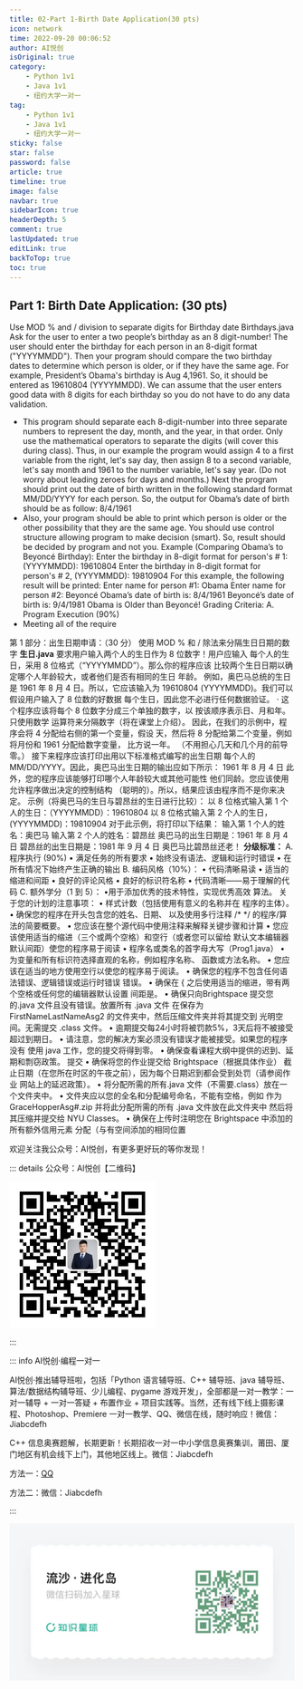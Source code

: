 ```yaml
---
title: 02-Part 1-Birth Date Application(30 pts)
icon: network
time: 2022-09-20 00:06:52
author: AI悦创
isOriginal: true
category: 
    - Python 1v1
    - Java 1v1
    - 纽约大学一对一
tag:
    - Python 1v1
    - Java 1v1
    - 纽约大学一对一
sticky: false
star: false
password: false
article: true
timeline: true
image: false
navbar: true
sidebarIcon: true
headerDepth: 5
comment: true
lastUpdated: true
editLink: true
backToTop: true
toc: true
---
```


## Part 1: Birth Date Application: (30 pts)

Use MOD % and / division to separate digits for Birthday date Birthdays.java
Ask for the user to enter a two people’s birthday as an 8 digit-number! The user should enter
the birthday for each person in an 8-digit format ("YYYYMMDD"). Then your program should
compare the two birthday dates to determine which person is older, or if they have the same
age.
For example, President’s Obama's birthday is Aug 4,1961. So, it should be entered as
19610804 (YYYYMMDD). We can assume that the user enters good data with 8 digits for
each birthday so you do not have to do any data validation.

- This program should separate each 8-digit-number into three separate numbers to
    represent the day, month, and the year, in that order. Only use the mathematical
    operators to separate the digits (will cover this during class).
    Thus, in our example the program would assign 4 to a first variable from the right, let's say
    day, then assign 8 to a second variable, let's say month and 1961 to the number variable,
    let's say year. (Do not worry about leading zeroes for days and months.)
    Next the program should print out the date of birth written in the following standard format
    MM/DD/YYYY for each person. So, the output for Obama’s date of birth should be as follow:
    8/4/1961
- Also, your program should be able to print which person is older or the other possibility that
    they are the same age. You should use control structure allowing program to make decision
    (smart). So, result should be decided by program and not you.
    Example (Comparing Obama’s to Beyoncé Birthday):
    Enter the birthday in 8-digit format for person's # 1: (YYYYMMDD): 19610804
    Enter the birthday in 8-digit format for person's # 2, (YYYYMMDD): 19810904
    For this example, the following result will be printed:
    Enter name for person #1: Obama
    Enter name for person #2: Beyoncé
    Obama’s date of birth is: 8/4/1961
    Beyoncé’s date of birth is: 9/4/1981
    Obama is Older than Beyoncé!
    Grading Criteria:
    A. Program Execution (90%)
- Meeting all of the require



第 1 部分：出生日期申请：（30 分）
使用 MOD % 和 / 除法来分隔生日日期的数字 **生日.java**
要求用户输入两个人的生日作为 8 位数字！用户应输入
每个人的生日，采用 8 位格式（“YYYYMMDD”）。那么你的程序应该
比较两个生日日期以确定哪个人年龄较大，或者他们是否有相同的生日
年龄。
例如，奥巴马总统的生日是 1961 年 8 月 4 日。所以，它应该输入为
19610804 (YYYYMMDD)。我们可以假设用户输入了 8 位数的好数据
每个生日，因此您不必进行任何数据验证。
· 这个程序应该将每个 8 位数字分成三个单独的数字，以
按该顺序表示日、月和年。只使用数学
运算符来分隔数字（将在课堂上介绍）。
因此，在我们的示例中，程序会将 4 分配给右侧的第一个变量，假设
天，然后将 8 分配给第二个变量，例如将月份和 1961 分配给数字变量，
比方说一年。 （不用担心几天和几个月的前导零。）
接下来程序应该打印出用以下标准格式编写的出生日期
每个人的 MM/DD/YYYY。因此，奥巴马出生日期的输出应如下所示：
1961 年 8 月 4 日
此外，您的程序应该能够打印哪个人年龄较大或其他可能性
他们同龄。您应该使用允许程序做出决定的控制结构
（聪明的）。所以，结果应该由程序而不是你来决定。
示例（将奥巴马的生日与碧昂丝的生日进行比较）：
以 8 位格式输入第 1 个人的生日：（YYYYMMDD）：19610804
以 8 位格式输入第 2 个人的生日，(YYYYMMDD)：19810904
对于此示例，将打印以下结果：
输入第 1 个人的姓名：奥巴马
输入第 2 个人的姓名：碧昂丝
奥巴马的出生日期是：1961 年 8 月 4 日
碧昂丝的出生日期是：1981 年 9 月 4 日
奥巴马比碧昂丝还老！
**分级标准：**
A. 程序执行 (90%)
• 满足任务的所有要求
• 始终没有语法、逻辑和运行时错误
• 在所有情况下始终产生正确的输出
B. 编码风格（10%）：
• 代码清晰易读
• 适当的缩进和间距
• 良好的评论风格
• 良好的标识符名称
• 代码清晰——易于理解的代码
C. 额外学分（1 到 5）：
•用于添加优秀的技术特性，实现优秀高效
算法。
关于您的计划的注意事项：
• 样式计数（包括使用有意义的名称并在
程序的主体）。
• 确保您的程序在开头包含您的姓名、日期、
以及使用多行注释 /* */ 的程序/算法的简要概要。
• 您应该在整个源代码中使用注释来解释关键步骤和计算
• 您应该使用适当的缩进（三个或两个空格）和空行（或者您可以留给
默认文本编辑器默认间距）使您的程序易于阅读
• 程序名或类名的首字母大写（Prog1.java）
• 为变量和所有标识符选择直观的名称，例如程序名称、
函数或方法名称。
• 您应该在适当的地方使用空行以使您的程序易于阅读。
• 确保您的程序不包含任何语法错误、逻辑错误或运行时错误
错误。
• 确保在 { 之后使用适当的缩进，带有两个空格或任何您的编辑器默认设置
间距是。
• 确保只向Brightspace 提交您的.java 文件且没有错误。放置所有 .java 文件
在保存为 FirstNameLastNameAsg2 的文件夹中，然后压缩文件夹并将其提交到
光明空间。无需提交 .class 文件。
• 逾期提交每24小时将被罚款5%，3天后将不被接受
超过到期日。
• 请注意，您的解决方案必须没有错误才能被接受。如果您的程序没有
使用 java 工作，您的提交将得到零。
• 确保查看课程大纲中提供的迟到、延期和剽窃政策。
提交
• 确保将您的作业提交给 Brightspace（根据具体作业）
截止日期（在您所在时区的午夜之前），因为每个日期迟到都会受到处罚（请参阅作业
网站上的延迟政策）。
• 将分配所需的所有.java 文件（不需要.class）放在一个文件夹中。
• 文件夹应以您的全名和分配编号命名，不能有空格，例如
作为 GraceHopperAsg#.zip 并将此分配所需的所有 .java 文件放在此文件夹中
然后将其压缩并提交给 NYU Classes。
• 确保在上传时注明您在 Brightspace 中添加的所有额外信用元素
分配（与有空间添加的相同位置







欢迎关注我公众号：AI悦创，有更多更好玩的等你发现！

::: details 公众号：AI悦创【二维码】

![](/gzh.jpg)

:::

::: info AI悦创·编程一对一

AI悦创·推出辅导班啦，包括「Python 语言辅导班、C++ 辅导班、java 辅导班、算法/数据结构辅导班、少儿编程、pygame 游戏开发」，全部都是一对一教学：一对一辅导 + 一对一答疑 + 布置作业 + 项目实践等。当然，还有线下线上摄影课程、Photoshop、Premiere 一对一教学、QQ、微信在线，随时响应！微信：Jiabcdefh

C++ 信息奥赛题解，长期更新！长期招收一对一中小学信息奥赛集训，莆田、厦门地区有机会线下上门，其他地区线上。微信：Jiabcdefh

方法一：[QQ](http://wpa.qq.com/msgrd?v=3&uin=1432803776&site=qq&menu=yes)

方法二：微信：Jiabcdefh

:::

![](/zsxq.jpg)
